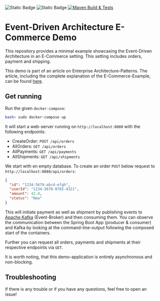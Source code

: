 ![Static Badge](https://img.shields.io/badge/Java-23-orange)
![Static Badge](https://img.shields.io/badge/Maven-4.0.0-red)
[![Maven Build & Tests](https://github.com/Beleg-6-EAP/demo-eda-ecommerce/actions/workflows/maven-build-test.yml/badge.svg)](https://github.com/Beleg-6-EAP/demo-monolith-ecommerce/actions/workflows/maven-build-test.yml)

# Event-Driven Architecture E-Commerce Demo

This repository provides a minimal example showcasing the Event-Driven Architecture in an E-Commerce setting.
This setting includes orders, payment and shipping.

This demo is part of an article on Enterprise Architecture-Patterns.
The article, including the complete explanation of the E-Commerce-Example, can be found [here](https://github.com/Beleg-6-EAP/Belegarbeit).

## Get running

Run the given `docker-compose`:
```bash
bash> sudo docker-compose up
```

It will start a web-server running on `http://localhost:8080` with the following endpoints:

- CreateOrder: `POST /api/orders`
- AllOrders: `GET /api/orders`
- AllPayments: `GET /api/payments`
- AllShipments: `GET /api/shipments`

We start with en empty database.
To create an order `POST` below request to `http://localhost:8080/api/orders`:

```json
{
  "id": "1234-5678-abcd-efgh",
  "userId": "1234-5678-8765-4321",
  "amount": 42.0,
  "status": "New"
}
```

This will initiate payment as well as shipment by publishing events to [Apache Kafka](https://kafka.apache.org/) (Event-Broker) and then consuming them.
You can observe the communication between the Spring Boot App (producer & consumer) and Kafka by looking at the command-line-output following the composed start of the containers.

Further you can request all orders, payments and shipments at their respective endpoints via `GET`.

It is worth noting, that this demo-application is entirely asynchronous and non-blocking.

## Troubleshooting

If there is any trouble or if you have any questions, feel free to open an issue!
